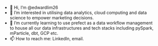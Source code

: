 - 👋 Hi, I’m @edwardlim26
- 👀 I’m interested in utilising data analytics, cloud computing and data science to empower marketing decisions. 
- 🌱 I’m currently learning to use prefect as a data workflow management to house all our data infrastructures and tech stacks including pySpark, mParticle, dbt, GCP etc.
- 📫 How to reach me: LinkedIn, email. 

<!---
edwardlim26/edwardlim26 is a ✨ special ✨ repository because its `README.md` (this file) appears on your GitHub profile.
You can click the Preview link to take a look at your changes.
--->
